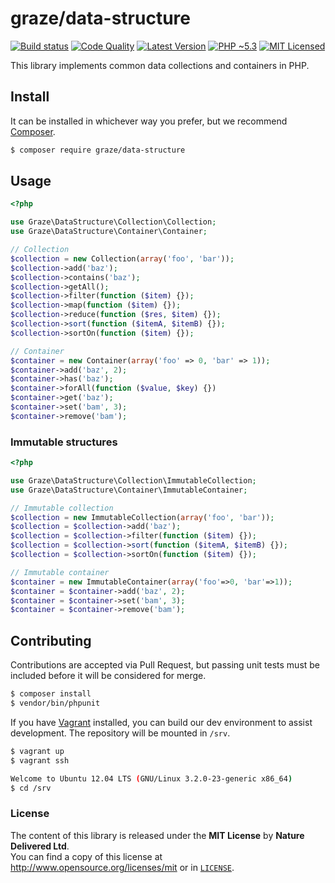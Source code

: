 # graze/data-structure

[![Build status][ico-build]][travis]
[![Code Quality][ico-quality]][scrutinizer]
[![Latest Version][ico-package]][packagist]
[![PHP ~5.3][ico-engine]][lang]
[![MIT Licensed][ico-license]][license]

<!-- Links -->
[travis]: https://travis-ci.org/graze/data-structure
[packagist]: https://packagist.org/packages/graze/data-structure
[lang]: https://secure.php.net
[license]: https://github.com/graze/data-structure/blob/master/LICENSE
[scrutinizer]: https://scrutinizer-ci.com/g/graze/data-structure/

<!-- Images -->
[ico-build]: https://travis-ci.org/graze/data-structure.png?branch=master
[ico-package]: https://img.shields.io/packagist/v/graze/data-structure.svg
[ico-engine]: https://img.shields.io/badge/php-%3E%3D5.3-8892BF.svg
[ico-license]: https://img.shields.io/packagist/l/graze/data-structure.svg
[ico-quality]: https://img.shields.io/scrutinizer/g/graze/data-structure.svg

This library implements common data collections and containers in PHP.

## Install

It can be installed in whichever way you prefer, but we recommend [Composer][packagist].

``` bash
$ composer require graze/data-structure
```

## Usage
```php
<?php

use Graze\DataStructure\Collection\Collection;
use Graze\DataStructure\Container\Container;

// Collection
$collection = new Collection(array('foo', 'bar'));
$collection->add('baz');
$collection->contains('baz');
$collection->getAll();
$collection->filter(function ($item) {});
$collection->map(function ($item) {});
$collection->reduce(function ($res, $item) {});
$collection->sort(function ($itemA, $itemB) {});
$collection->sortOn(function ($item) {});

// Container
$container = new Container(array('foo' => 0, 'bar' => 1));
$container->add('baz', 2);
$container->has('baz');
$container->forAll(function ($value, $key) {})
$container->get('baz');
$container->set('bam', 3);
$container->remove('bam');
```

### Immutable structures
```php
<?php

use Graze\DataStructure\Collection\ImmutableCollection;
use Graze\DataStructure\Container\ImmutableContainer;

// Immutable collection
$collection = new ImmutableCollection(array('foo', 'bar'));
$collection = $collection->add('baz');
$collection = $collection->filter(function ($item) {});
$collection = $collection->sort(function ($itemA, $itemB) {});
$collection = $collection->sortOn(function ($item) {});

// Immutable container
$container = new ImmutableContainer(array('foo'=>0, 'bar'=>1));
$container = $container->add('baz', 2);
$container = $container->set('bam', 3);
$container = $container->remove('bam');
```

## Contributing
Contributions are accepted via Pull Request, but passing unit tests must be
included before it will be considered for merge.
```bash
$ composer install
$ vendor/bin/phpunit
```

If you have [Vagrant][vagrant] installed, you can build our dev environment to
assist development. The repository will be mounted in `/srv`.
```bash
$ vagrant up
$ vagrant ssh

Welcome to Ubuntu 12.04 LTS (GNU/Linux 3.2.0-23-generic x86_64)
$ cd /srv
```

### License
The content of this library is released under the **MIT License** by
**Nature Delivered Ltd**.<br/> You can find a copy of this license at
http://www.opensource.org/licenses/mit or in [`LICENSE`][license].

<!-- Links -->
[vagrant]: http://vagrantup.com
